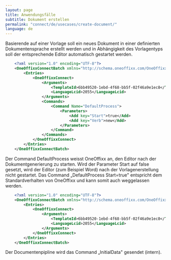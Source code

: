 ```yaml
---
layout: page
title: Anwendungsfälle
subtitle: Dokument erstellen
permalink: "connect/de/usecases/create-document/"
language: de
---
```


Basierende auf einer Vorlage soll ein neues Dokument in einer definierten Dokumentensprache erstellt werden und in Abhängigkeit des Vorlagentyps soll der entsprechende Editor automatisch gestartet werden. 
 
```xml
    <?xml version="1.0" encoding="UTF-8"?>
    <OneOffixxConnectBatch xmlns="http://schema.oneoffixx.com/OneOffixxConnectBatch/1" xmlns:xsi="http://www.w3.org/2001/XMLSchema-instance">
    	<Entries>
    		<OneOffixxConnect>
    			<Arguments>
    				<TemplateId>6bb49520-1ebd-4f68-bb5f-02f46a9e1ec8</TemplateId>
    				<LanguageLcid>2055</LanguageLcid>
    			</Arguments>
    			<Commands>
    				<Command Name="DefaultProcess">
    					<Parameters>
    						<Add key="Start">true</Add>
    						<Add key="Verb">new</Add>
    					</Parameters>
    				</Command>
    			</Commands>
    		</OneOffixxConnect>
    	</Entries>
    </OneOffixxConnectBatch>
```
 
Der Command DefaultProcess weisst OneOffixx an, den Editor nach der Dokumentgenerierung zu starten. Wird der Parameter Start auf false gesetzt, wird der Editor (zum Beispiel Word) nach der Vorlagenerstellung nicht gestartet. Das Command „DefaultProcess Start=true" entspricht dem Standardverhalten von OneOffixx und kann somit auch weggelassen werden.

```xml
    <?xml version="1.0" encoding="UTF-8"?>
    <OneOffixxConnectBatch xmlns="http://schema.oneoffixx.com/OneOffixxConnectBatch/1" xmlns:xsi="http://www.w3.org/2001/XMLSchema-instance">
    	<Entries>
    		<OneOffixxConnect>
    			<Arguments>
    				<TemplateId>6bb49520-1ebd-4f68-bb5f-02f46a9e1ec8</TemplateId>
    				<LanguageLcid>2055</LanguageLcid>
    			</Arguments>
    		</OneOffixxConnect>
    	</Entries>
    </OneOffixxConnectBatch>
```

Der Documentenpipline wird das Command „InitialData" gesendet (intern).

